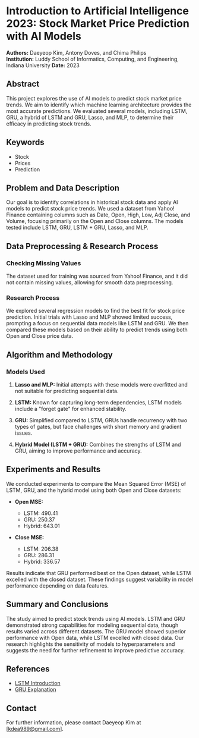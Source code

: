 # Introduction to Artificial Intelligence 2023: Stock Market Price Prediction with AI Models

**Authors:** Daeyeop Kim, Antony Doves, and Chima Philips  
**Institution:** Luddy School of Informatics, Computing, and Engineering, Indiana University 
**Date:** 2023

## Abstract

This project explores the use of AI models to predict stock market price trends. We aim to identify which machine learning architecture provides the most accurate predictions. We evaluated several models, including LSTM, GRU, a hybrid of LSTM and GRU, Lasso, and MLP, to determine their efficacy in predicting stock trends.

## Keywords

- Stock
- Prices
- Prediction

## Problem and Data Description

Our goal is to identify correlations in historical stock data and apply AI models to predict stock price trends. We used a dataset from Yahoo! Finance containing columns such as Date, Open, High, Low, Adj Close, and Volume, focusing primarily on the Open and Close columns. The models tested include LSTM, GRU, LSTM + GRU, Lasso, and MLP.

## Data Preprocessing & Research Process

### Checking Missing Values

The dataset used for training was sourced from Yahoo! Finance, and it did not contain missing values, allowing for smooth data preprocessing.

### Research Process

We explored several regression models to find the best fit for stock price prediction. Initial trials with Lasso and MLP showed limited success, prompting a focus on sequential data models like LSTM and GRU. We then compared these models based on their ability to predict trends using both Open and Close price data.

## Algorithm and Methodology

### Models Used

1. **Lasso and MLP:** Initial attempts with these models were overfitted and not suitable for predicting sequential data.
   
2. **LSTM:** Known for capturing long-term dependencies, LSTM models include a "forget gate" for enhanced stability.

3. **GRU:** Simplified compared to LSTM, GRUs handle recurrency with two types of gates, but face challenges with short memory and gradient issues.

4. **Hybrid Model (LSTM + GRU):** Combines the strengths of LSTM and GRU, aiming to improve performance and accuracy.

## Experiments and Results

We conducted experiments to compare the Mean Squared Error (MSE) of LSTM, GRU, and the hybrid model using both Open and Close datasets:

- **Open MSE:**
  - LSTM: 490.41
  - GRU: 250.37
  - Hybrid: 643.01

- **Close MSE:**
  - LSTM: 206.38
  - GRU: 286.31
  - Hybrid: 336.57

Results indicate that GRU performed best on the Open dataset, while LSTM excelled with the closed dataset. These findings suggest variability in model performance depending on data features.

## Summary and Conclusions

The study aimed to predict stock trends using AI models. LSTM and GRU demonstrated strong capabilities for modeling sequential data, though results varied across different datasets. The GRU model showed superior performance with Open data, while LSTM excelled with closed data. Our research highlights the sensitivity of models to hyperparameters and suggests the need for further refinement to improve predictive accuracy.

## References

- [LSTM Introduction](https://www.analyticsvidhya.com/blog/2021/03/introduction-to-long-short-term-memory-lstm/)
- [GRU Explanation](https://datascience.stackexchange.com/questions/14581/when-to-use-gru-over-lstm)

## Contact

For further information, please contact Daeyeop Kim at [kdea989@gmail.com].
